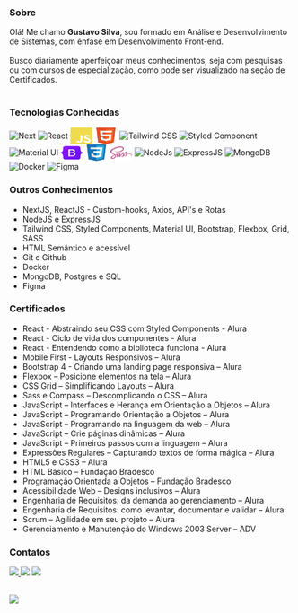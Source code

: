 <div id="sobremim">
 <h3>Sobre</h3>
  Olá! Me chamo <strong>Gustavo Silva</strong>, sou formado em Análise e Desenvolvimento de Sistemas, com ênfase em Desenvolvimento Front-end.</br></br>
  Busco diariamente aperfeiçoar meus conhecimentos, seja com pesquisas ou com cursos de especialização, como pode ser visualizado na seção de Certificados.</br></br>
  
</div>

<div style="display: inline_block">
 
<h3>Tecnologias Conhecidas</h3>
 
<img align="center" alt="Next" height="30" width="40" src="https://raw.githubusercontent.com/danielcranney/readme-generator/main/public/icons/skills/nextjs-colored.svg">
<img align="center" alt="React" height="30" width="40" src="https://raw.githubusercontent.com/danielcranney/readme-generator/main/public/icons/skills/react-colored.svg">
<img align="center" alt="Js" height="30" width="40" src="https://raw.githubusercontent.com/devicons/devicon/master/icons/javascript/javascript-plain.svg">
<img align="center" alt="HTML" height="30" width="40" src="https://raw.githubusercontent.com/devicons/devicon/master/icons/html5/html5-original.svg">
<img align="center" alt="Tailwind CSS" height="30" width="40" src="https://raw.githubusercontent.com/danielcranney/readme-generator/main/public/icons/skills/tailwindcss.svg">
<img align="center" alt="Styled Component" height="30" width="40" src="https://miro.medium.com/v2/resize:fit:318/1*7jRD5QhgARucFKvRHFxpOg.png">
<img align="center" alt="Material UI" height="30" width="40" src="https://cdn.jsdelivr.net/gh/devicons/devicon/icons/materialui/materialui-original.svg">
<img align="center" alt="Bootstrap" height="30" width="40" src="https://raw.githubusercontent.com/devicons/devicon/master/icons/bootstrap/bootstrap-original.svg">
<img align="center" alt="CSS" height="30" width="40" src="https://raw.githubusercontent.com/devicons/devicon/master/icons/css3/css3-original.svg">
<img align="center" alt="SASS" height="30" width="40" src="https://raw.githubusercontent.com/devicons/devicon/master/icons/sass/sass-original.svg">
<img align="center" alt="NodeJs" height="30" width="40" src="https://raw.githubusercontent.com/danielcranney/readme-generator/main/public/icons/skills/nodejs.svg">
<img align="center" alt="ExpressJS" height="30" width="40" src="https://raw.githubusercontent.com/danielcranney/readme-generator/main/public/icons/skills/express.svg">
<img align="center" alt="MongoDB" height="30" width="40" src="https://raw.githubusercontent.com/danielcranney/readme-generator/main/public/icons/skills/mongodb.svg">
<img align="center" alt="Docker" height="30" width="40" src="https://raw.githubusercontent.com/danielcranney/readme-generator/main/public/icons/skills/docker.svg">
<img align="center" alt="Figma" height="30" width="40" src="https://raw.githubusercontent.com/danielcranney/readme-generator/main/public/icons/skills/figma-colored.svg">
  
 
  <h3>Outros Conhecimentos</h3>
  <ul>
    <li>NextJS, ReactJS - Custom-hooks, Axios, API's e Rotas</li>
    <li>NodeJS e ExpressJS</li>
    <li>Tailwind CSS, Styled Components, Material UI, Bootstrap, Flexbox, Grid, SASS </li>
    <li>HTML Semântico e acessível</li>
    <li>Git e Github</li>
    <li>Docker</li>
    <li>MongoDB, Postgres e SQL</li>
    <li>Figma</li>
  </ul>
  
  <h3>Certificados</h3>
  <ul>
    <li>React - Abstraindo seu CSS com Styled Components - Alura</li>
    <li>React - Ciclo de vida dos componentes - Alura</li>
    <li>React - Entendendo como a biblioteca funciona - Alura</li>
    <li>Mobile First - Layouts Responsivos – Alura</li>
    <li>Bootstrap 4 - Criando uma landing page responsiva – Alura</li>
    <li>Flexbox – Posicione elementos na tela – Alura</li>
    <li>CSS Grid – Simplificando Layouts – Alura</li>
    <li>Sass e Compass – Descomplicando o CSS – Alura</li>
    <li>JavaScript – Interfaces e Herança em Orientação a Objetos – Alura</li>
    <li>JavaScript – Programando Orientação a Objetos – Alura</li>
    <li>JavaScript – Programando na linguagem da web – Alura</li>
    <li>JavaScript – Crie páginas dinâmicas – Alura</li>
    <li>JavaScript – Primeiros passos com a linguagem – Alura</li>
    <li>Expressões Regulares – Capturando textos de forma mágica – Alura</li>
    <li>HTML5 e CSS3 – Alura</li>
    <li>HTML Básico – Fundação Bradesco</li>
    <li>Programação Orientada a Objetos – Fundação Bradesco</li>
    <li>Acessibilidade Web – Designs inclusivos – Alura</li>
    <li>Engenharia de Requisitos: da demanda ao gerenciamento – Alura</li>
    <li>Engenharia de Requisitos: como levantar, documentar e validar – Alura</li>
    <li>Scrum – Agilidade em seu projeto – Alura</li>
    <li>Gerenciamento e Manutenção do Windows 2003 Server – ADV</li>
  </ul>

</div>
  
<div> 
  <h3>Contatos</h3>
  <a href = "mailto:gustavocrsilva.ti@gmail.com"><img src="https://img.shields.io/badge/-Gmail-%23333?style=for-the-badge&logo=gmail&logoColor=white" target="_blank"> </a>
  <a href="https://www.linkedin.com/in/gustavocrsilva/" target="_blank"><img src="https://img.shields.io/badge/-LinkedIn-%230077B5?style=for-the-badge&logo=linkedin&logoColor=white" target="_blank"></a> 
  <a href="https://gustavocrs.tech"><img src="https://img.shields.io/badge/%3A.P.%3A-Portfolio-blue" height="28px" target="_blank"></a>
</div></br>

<div align="left">

 <img src="https://github-readme-streak-stats.herokuapp.com/?user=gustavocrs&stroke=ffffff&background=1c1917&ring=0891b2&fire=0891b2&currStreakNum=ffffff&currStreakLabel=0891b2&sideNums=ffffff&sideLabels=ffffff&dates=ffffff&hide_border=true"></br>

</div>
